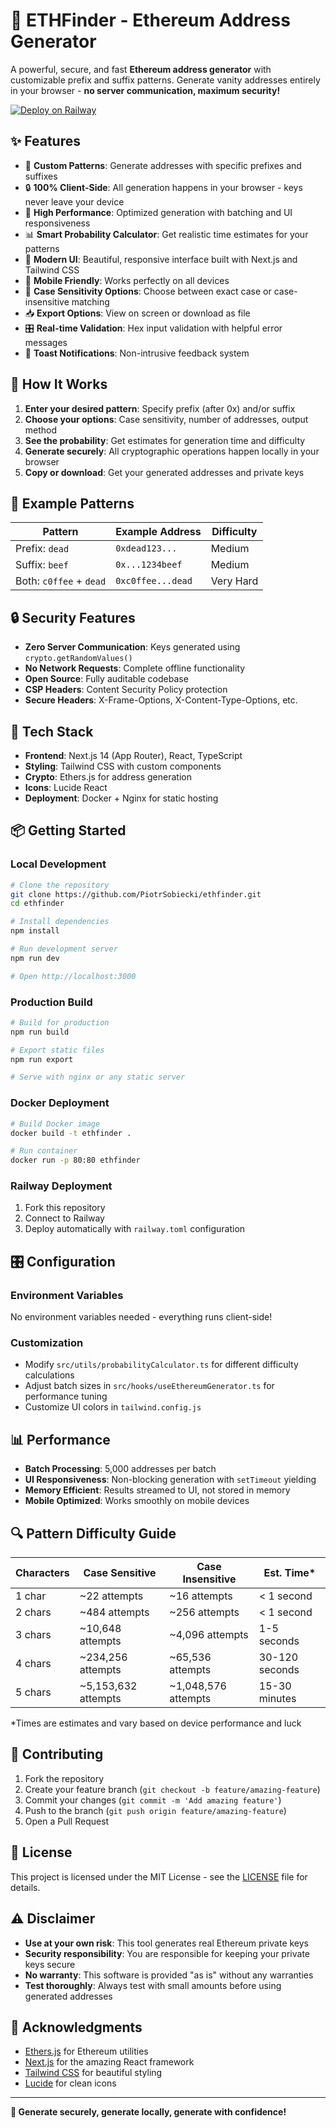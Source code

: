 # 🔐 ETHFinder - Ethereum Address Generator

A powerful, secure, and fast **Ethereum address generator** with customizable prefix and suffix patterns. Generate vanity addresses entirely in your browser - **no server communication, maximum security!**

[![Deploy on Railway](https://railway.app/button.svg)](https://railway.app/template/your-template-id)

## ✨ Features

- 🎯 **Custom Patterns**: Generate addresses with specific prefixes and suffixes
- 🔒 **100% Client-Side**: All generation happens in your browser - keys never leave your device
- 🚀 **High Performance**: Optimized generation with batching and UI responsiveness
- 📊 **Smart Probability Calculator**: Get realistic time estimates for your patterns
- 🎨 **Modern UI**: Beautiful, responsive interface built with Next.js and Tailwind CSS
- 📱 **Mobile Friendly**: Works perfectly on all devices
- 🔄 **Case Sensitivity Options**: Choose between exact case or case-insensitive matching
- 📥 **Export Options**: View on screen or download as file
- 🎛️ **Real-time Validation**: Hex input validation with helpful error messages
- 🎉 **Toast Notifications**: Non-intrusive feedback system

## 🔧 How It Works

1. **Enter your desired pattern**: Specify prefix (after 0x) and/or suffix
2. **Choose your options**: Case sensitivity, number of addresses, output method
3. **See the probability**: Get estimates for generation time and difficulty
4. **Generate securely**: All cryptographic operations happen locally in your browser
5. **Copy or download**: Get your generated addresses and private keys

## 🎯 Example Patterns

| Pattern                 | Example Address   | Difficulty |
| ----------------------- | ----------------- | ---------- |
| Prefix: `dead`          | `0xdead123...`    | Medium     |
| Suffix: `beef`          | `0x...1234beef`   | Medium     |
| Both: `c0ffee` + `dead` | `0xc0ffee...dead` | Very Hard  |

## 🔒 Security Features

- **Zero Server Communication**: Keys generated using `crypto.getRandomValues()`
- **No Network Requests**: Complete offline functionality
- **Open Source**: Fully auditable codebase
- **CSP Headers**: Content Security Policy protection
- **Secure Headers**: X-Frame-Options, X-Content-Type-Options, etc.

## 🚀 Tech Stack

- **Frontend**: Next.js 14 (App Router), React, TypeScript
- **Styling**: Tailwind CSS with custom components
- **Crypto**: Ethers.js for address generation
- **Icons**: Lucide React
- **Deployment**: Docker + Nginx for static hosting

## 📦 Getting Started

### Local Development

```bash
# Clone the repository
git clone https://github.com/PiotrSobiecki/ethfinder.git
cd ethfinder

# Install dependencies
npm install

# Run development server
npm run dev

# Open http://localhost:3000
```

### Production Build

```bash
# Build for production
npm run build

# Export static files
npm run export

# Serve with nginx or any static server
```

### Docker Deployment

```bash
# Build Docker image
docker build -t ethfinder .

# Run container
docker run -p 80:80 ethfinder
```

### Railway Deployment

1. Fork this repository
2. Connect to Railway
3. Deploy automatically with `railway.toml` configuration

## 🎛️ Configuration

### Environment Variables

No environment variables needed - everything runs client-side!

### Customization

- Modify `src/utils/probabilityCalculator.ts` for different difficulty calculations
- Adjust batch sizes in `src/hooks/useEthereumGenerator.ts` for performance tuning
- Customize UI colors in `tailwind.config.js`

## 📊 Performance

- **Batch Processing**: 5,000 addresses per batch
- **UI Responsiveness**: Non-blocking generation with `setTimeout` yielding
- **Memory Efficient**: Results streamed to UI, not stored in memory
- **Mobile Optimized**: Works smoothly on mobile devices

## 🔍 Pattern Difficulty Guide

| Characters | Case Sensitive      | Case Insensitive    | Est. Time\*    |
| ---------- | ------------------- | ------------------- | -------------- |
| 1 char     | ~22 attempts        | ~16 attempts        | < 1 second     |
| 2 chars    | ~484 attempts       | ~256 attempts       | < 1 second     |
| 3 chars    | ~10,648 attempts    | ~4,096 attempts     | 1-5 seconds    |
| 4 chars    | ~234,256 attempts   | ~65,536 attempts    | 30-120 seconds |
| 5 chars    | ~5,153,632 attempts | ~1,048,576 attempts | 15-30 minutes  |

\*Times are estimates and vary based on device performance and luck

## 🤝 Contributing

1. Fork the repository
2. Create your feature branch (`git checkout -b feature/amazing-feature`)
3. Commit your changes (`git commit -m 'Add amazing feature'`)
4. Push to the branch (`git push origin feature/amazing-feature`)
5. Open a Pull Request

## 📄 License

This project is licensed under the MIT License - see the [LICENSE](LICENSE) file for details.

## ⚠️ Disclaimer

- **Use at your own risk**: This tool generates real Ethereum private keys
- **Security responsibility**: You are responsible for keeping your private keys secure
- **No warranty**: This software is provided "as is" without any warranties
- **Test thoroughly**: Always test with small amounts before using generated addresses

## 🙏 Acknowledgments

- [Ethers.js](https://docs.ethers.org/) for Ethereum utilities
- [Next.js](https://nextjs.org/) for the amazing React framework
- [Tailwind CSS](https://tailwindcss.com/) for beautiful styling
- [Lucide](https://lucide.dev/) for clean icons

---

**🔐 Generate securely, generate locally, generate with confidence!**
